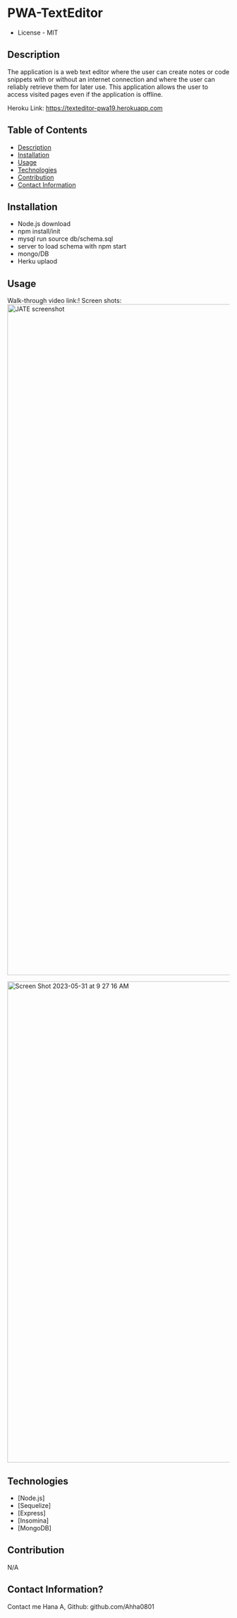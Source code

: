 # PWA-TextEditor

- License - MIT

## Description

The application is a web text editor where the user can create notes or code snippets with or without an internet connection and where the user can reliably retrieve them for later use. This application allows the user to access visited pages even if the application is offline.

Heroku Link: https://texteditor-pwa19.herokuapp.com

## Table of Contents

- [Description](#description)
- [Installation](#installation)
- [Usage](#usage)
- [Technologies](#technologies)
- [Contribution](#contribution)
- [Contact Information](#contact-information)

## Installation

- Node.js download
- npm install/init
- mysql run source db/schema.sql
- server to load schema with npm start
- mongo/DB
- Herku uplaod

## Usage

Walk-through video link:!
Screen shots:<img width="1520" alt="JATE screenshot" src="https://github.com/Ahha0801/JateTextEditor/assets/128229173/c4bbb90e-e42e-48df-b1a5-87aee06aa875">


<img width="1090" alt="Screen Shot 2023-05-31 at 9 27 16 AM" src="https://github.com/Ahha0801/JateTextEditor/assets/128229173/6d67256b-db50-4378-a96e-b5a31c0d2f7d">


## Technologies

- [Node.js]
- [Sequelize]
- [Express]
- [Insomina]
- [MongoDB]

## Contribution

N/A

## Contact Information?

Contact me Hana A,
Github: github.com/Ahha0801
